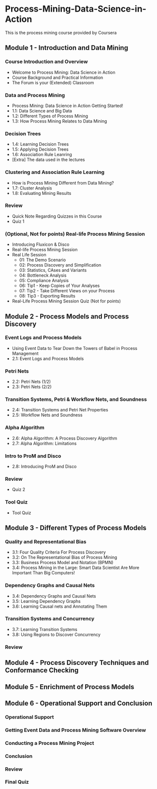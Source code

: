 # Process-Mining-Data-Science-in-Action
This is the process mining course provided by Coursera


## Module 1 - Introduction and Data Mining 
### Course Introduction and Overview
- Welcome to Process Mining: Data Science in Action
- Course Background and Practical Information
- The Forum is your (Extended) Classroom

### Data and Process Mining
- Process Mining: Data Science in Action Getting Started!
- 1.1: Data Science and Big Data
- 1.2: Different Types of Process Mining
- 1.3: How Process Mining Relates to Data Mining

### Decision Trees
- 1.4: Learning Decision Trees
- 1.5: Applying Decision Trees
- 1.6: Association Rule Leanring
- [Extra] The data used in the lectures

### Clustering and Association Rule Learning
- How is Process Mining Different from Data Mining?
- 1.7: Cluster Analysis
- 1.8: Evaluating Mining Results

### Review
- Quick Note Regarding Quizzes in this Course
- Quiz 1

### (Optional, Not for points) Real-life Process Mining Session
- Introducing Fluxicon & Disco
- Real-life Process Mining Session
- Real Life Session
  - 01: The Demo Scenario
  - 02: Process Discovery and Simplification
  - 03: Statistics, CAses and Variants
  - 04: Bottleneck Analysis
  - 05: Compliance Analysis
  - 06: Tip1 - Keep Copies of Your Analyses
  - 07: Tip2 - Take Different Views on your Process
  - 08: Tip3 - Exporting Results
- Real-Life Process Mining Session Quiz (Not for points)


## Module 2 - Process Models and Process Discovery 
### Event Logs and Process Models
- Using Event Data to Tear Down the Towers of Babel in Process Management
- 2.1: Event Logs and Process Models

### Petri Nets
- 2.2: Petri Nets (1/2)
- 2.3: Petri Nets (2/2) 

### Transition Systems, Petri & Workflow Nets, and Soundness
- 2.4: Transition Systems and Petri Net Properties
- 2.5: Workflow Nets and Soundness

### Alpha Algorithm
- 2.6: Alpha Algorithm: A Process Discovery Algorithm
- 2.7: Alpha Algorithm: Limitations

### Intro to ProM and Disco
- 2.8: Introducing ProM and Disco

### Review
- Quiz 2

### Tool Quiz
- Tool Quiz

## Module 3 - Different Types of Process Models

### Quality and Representational Bias
- 3.1: Four Quality Criteria For Process Discovery
- 3.2: On The Representational Bias of Process Mining
- 3.3: Business Process Model and Notation (BPMN)
- 3.4: Process Mining in the Large: Smart Data Scientist Are More Important Than Big Computers!

### Dependency Graphs and Causal Nets
- 3.4: Dependency Graphs and Causal Nets
- 3.5: Learning Dependency Graphs
- 3.6: Learning Causal nets and Annotating Them

### Transition Systems and Concurrency
- 3.7: Learning Transition Systems
- 3.8: Using Regions to Discover Concurrency

### Review



## Module 4 - Process Discovery Techniques and Conformance Checking


## Module 5 - Enrichment of Process Models


## Module 6 - Operational Support and Conclusion
### Operational Support 
### Getting Event Data and Process Mining Software Overview
### Conducting a Process Mining Project
### Conclusion
### Review
### Final Quiz 

